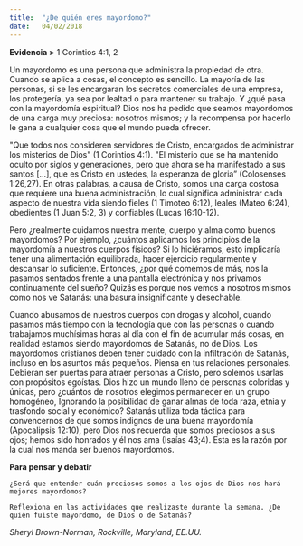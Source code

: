 ```yaml
---
title:  "¿De quién eres mayordomo?"
date:   04/02/2018
---
```


**Evidencia >** 1 Corintios 4:1, 2

Un mayordomo es una persona que administra la propiedad de otra. Cuando se aplica a cosas, el concepto es sencillo. La mayoría de las personas, si se les encargaran los secretos comerciales de una empresa, los protegería, ya sea por lealtad o para mantener su trabajo. Y ¿qué pasa con la mayordomía espiritual? Dios nos ha pedido que seamos mayordomos de una carga muy preciosa: nosotros mismos; y la recompensa por hacerlo le gana a cualquier cosa que el mundo pueda ofrecer. 

"Que todos nos consideren servidores de Cristo, encargados de administrar los misterios de Dios" (1 Corintios 4:1). "El misterio que se ha mantenido oculto por siglos y generaciones, pero que ahora se ha manifestado a sus santos [...], que es Cristo en ustedes, la esperanza de gloria” (Colosenses 1:26,27). En otras palabras, a causa de Cristo, somos una carga costosa que requiere una buena administración, lo cual significa administrar cada aspecto de nuestra vida siendo fieles (1 Timoteo 6:12), leales (Mateo 6:24), obedientes (1 Juan 5:2, 3) y confiables (Lucas 16:10-12). 

Pero ¿realmente cuidamos nuestra mente, cuerpo y alma como buenos mayordomos? Por ejemplo, ¿cuántos aplicamos los principios de la mayordomía a nuestros cuerpos físicos? Si lo hiciéramos, esto implicaría tener una alimentación equilibrada, hacer ejercicio regularmente y descansar lo suficiente. Entonces, ¿por qué comemos de más, nos la pasamos sentados frente a una pantalla electrónica y nos privamos continuamente del sueño? Quizás es porque nos vemos a nosotros mismos como nos ve Satanás: una basura insignificante y desechable. 

Cuando abusamos de nuestros cuerpos con drogas y alcohol, cuando pasamos más tiempo con la tecnología que con las personas o cuando trabajamos muchísimas horas al día con el fin de acumular más cosas, en realidad estamos siendo mayordomos de Satanás, no de Dios. Los mayordomos cristianos deben tener cuidado con la infiltración de Satanás, incluso en los asuntos más pequeños. Piensa en tus relaciones personales. Debieran ser puertas para atraer personas a Cristo, pero solemos usarlas con propósitos egoístas. Dios hizo un mundo lleno de personas coloridas y únicas, pero ¿cuántos de nosotros elegimos permanecer en un grupo homogéneo, Ignorando la posibilidad de ganar almas de toda raza, etnia y trasfondo social y económico? Satanás utiliza toda táctica para convencernos de que somos indignos de una buena mayordomía (Apocalipsis 12:10), pero Dios nos recuerda que somos preciosos a sus ojos; hemos sido honrados y él nos ama (Isaías 43;4). Esta es la razón por la cual nos manda ser buenos mayordomos. 

**Para pensar y debatir**

`¿Será que entender cuán preciosos somos a los ojos de Dios nos hará mejores mayordomos?`

`Reflexiona en las actividades que realizaste durante la semana. ¿De quién fuiste mayordomo, de Dios o de Satanás?`

_Sheryl Brown-Norman, Rockville, Maryland, EE.UU._